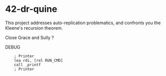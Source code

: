 # 42-dr-quine
This project addresses auto-replication problematics, and confronts you the Kleene's recursion theorem.

Close Grace and Sully ?

DEBUG
```
	; Printer
	lea rdi, [rel RUN_CMD]
	call _printf
	; Printer
```
